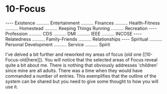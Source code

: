 # 10-Focus
---- Existence
.......... Entertainment
.......... Finances
.......... Health-Fitness
.......... Homestead
.......... Keeping Things Running
.......... Recreation
---- Profession
.......... CDS 
.......... DMI 
.......... IEEE
.......... INCOSE
---- Relatedness
.......... Family-Friends
.......... Relationships
---- Spiritual
.......... Personal Development
.......... Service
.......... Spirit



I've delved a bit further and reworked my areas of focus (old one [[10-Focus-old|here]]).
You will notice that the selected areas of Focus reveal quite a bit about me. There is nothing that obviously addresses 'children' since mine are all adults. There was a time when they would have commanded a number of entries. This exemplifies that the outline of the system can be shared but you need to give some thought to how you will use it.